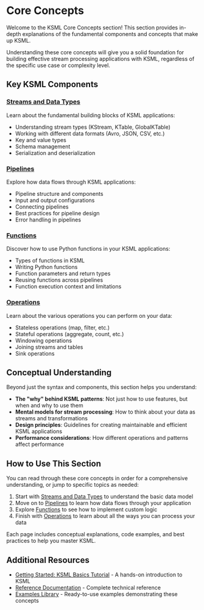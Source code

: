 # Core Concepts

Welcome to the KSML Core Concepts section! This section provides in-depth explanations of the fundamental components and concepts that make up KSML.

Understanding these core concepts will give you a solid foundation for building effective stream processing applications with KSML, regardless of the specific use case or complexity level.

## Key KSML Components

### [Streams and Data Types](streams-and-data-types.md)

Learn about the fundamental building blocks of KSML applications:

- Understanding stream types (KStream, KTable, GlobalKTable)
- Working with different data formats (Avro, JSON, CSV, etc.)
- Key and value types
- Schema management
- Serialization and deserialization

### [Pipelines](pipelines.md)

Explore how data flows through KSML applications:

- Pipeline structure and components
- Input and output configurations
- Connecting pipelines
- Best practices for pipeline design
- Error handling in pipelines

### [Functions](functions.md)

Discover how to use Python functions in your KSML applications:

- Types of functions in KSML
- Writing Python functions
- Function parameters and return types
- Reusing functions across pipelines
- Function execution context and limitations

### [Operations](operations.md)

Learn about the various operations you can perform on your data:

- Stateless operations (map, filter, etc.)
- Stateful operations (aggregate, count, etc.)
- Windowing operations
- Joining streams and tables
- Sink operations

## Conceptual Understanding

Beyond just the syntax and components, this section helps you understand:

- **The "why" behind KSML patterns**: Not just how to use features, but when and why to use them
- **Mental models for stream processing**: How to think about your data as streams and transformations
- **Design principles**: Guidelines for creating maintainable and efficient KSML applications
- **Performance considerations**: How different operations and patterns affect performance

## How to Use This Section

You can read through these core concepts in order for a comprehensive understanding, or jump to specific topics as needed:

1. Start with [Streams and Data Types](streams-and-data-types.md) to understand the basic data model
2. Move on to [Pipelines](pipelines.md) to learn how data flows through your application
3. Explore [Functions](functions.md) to see how to implement custom logic
4. Finish with [Operations](operations.md) to learn about all the ways you can process your data

Each page includes conceptual explanations, code examples, and best practices to help you master KSML.

## Additional Resources

- [Getting Started: KSML Basics Tutorial](../getting-started/basics-tutorial.md) - A hands-on introduction to KSML
- [Reference Documentation](../reference/language-reference.md) - Complete technical reference
- [Examples Library](../resources/examples-library.md) - Ready-to-use examples demonstrating these concepts